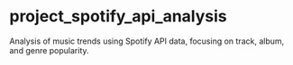 # project_spotify_api_analysis
Analysis of music trends using Spotify API data, focusing on track, album, and genre popularity.
